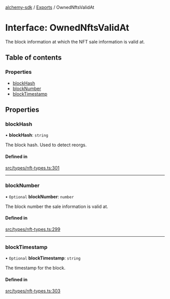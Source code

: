 [alchemy-sdk](../README.md) / [Exports](../modules.md) / OwnedNftsValidAt

# Interface: OwnedNftsValidAt

The block information at which the NFT sale information is valid at.

## Table of contents

### Properties

- [blockHash](OwnedNftsValidAt.md#blockhash)
- [blockNumber](OwnedNftsValidAt.md#blocknumber)
- [blockTimestamp](OwnedNftsValidAt.md#blocktimestamp)

## Properties

### blockHash

• **blockHash**: `string`

The block hash. Used to detect reorgs.

#### Defined in

[src/types/nft-types.ts:301](https://github.com/alchemyplatform/alchemy-sdk-js/blob/1ee40cb2/src/types/nft-types.ts#L301)

___

### blockNumber

• `Optional` **blockNumber**: `number`

The block number the sale information is valid at.

#### Defined in

[src/types/nft-types.ts:299](https://github.com/alchemyplatform/alchemy-sdk-js/blob/1ee40cb2/src/types/nft-types.ts#L299)

___

### blockTimestamp

• `Optional` **blockTimestamp**: `string`

The timestamp for the block.

#### Defined in

[src/types/nft-types.ts:303](https://github.com/alchemyplatform/alchemy-sdk-js/blob/1ee40cb2/src/types/nft-types.ts#L303)
